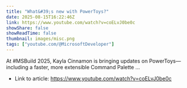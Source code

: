 ```yaml
---
title: "What&#39;s new with PowerToys?"
date: 2025-08-15T16:22:46Z
link: https://www.youtube.com/watch?v=coELvJ0be0c
showShare: false
showReadTime: false
thumbnail: images/misc.png
tags: ["youtube.com/@MicrosoftDeveloper"]
---
```

At #MSBuild 2025, Kayla Cinnamon is bringing updates on PowerToys—including a faster, more extensible Command Palette ...

- Link to article: https://www.youtube.com/watch?v=coELvJ0be0c